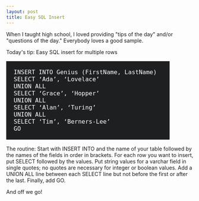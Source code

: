 ```yaml
---
layout: post
title: Easy SQL Insert
---
```


When I taught high school, I loved providing "tips of the day" and/or "questions of the day."  Everybody loves a good sample.

Today's tip: Easy SQL insert for multiple rows

<pre style="width:400px;background: #1D1F20;color: #fff; padding:20px;font-size:16px;">
INSERT INTO Genius (FirstName, LastName)
SELECT ‘Ada’, ‘Lovelace’
UNION ALL
SELECT ‘Grace’, ‘Hopper’
UNION ALL
SELECT ‘Alan’, ‘Turing’
UNION ALL
SELECT ‘Tim’, ‘Berners-Lee’
GO
</pre>

The routine: Start with INSERT INTO and the name of your table followed by the names of the fields in order in brackets. For each row you want to insert, put SELECT followed by the values. Put string values for a varchar field in single quotes; no quotes are necessary for integer or boolean values. Add a UNION ALL line between each SELECT line but not before the first or after the last. Finally, add GO.

And off we go!
